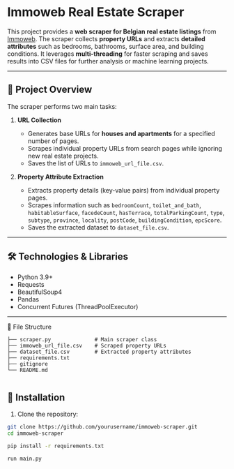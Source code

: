# Immoweb Real Estate Scraper

This project provides a **web scraper for Belgian real estate listings** from [Immoweb](https://www.immoweb.be/). The scraper collects **property URLs** and extracts **detailed attributes** such as bedrooms, bathrooms, surface area, and building conditions. It leverages **multi-threading** for faster scraping and saves results into CSV files for further analysis or machine learning projects.

---

## 🚀 Project Overview

The scraper performs two main tasks:

1. **URL Collection**  
   - Generates base URLs for **houses and apartments** for a specified number of pages.  
   - Scrapes individual property URLs from search pages while ignoring new real estate projects.  
   - Saves the list of URLs to `immoweb_url_file.csv`.

2. **Property Attribute Extraction**  
   - Extracts property details (key-value pairs) from individual property pages.  
   - Scrapes information such as `bedroomCount`, `toilet_and_bath`, `habitableSurface`, `facedeCount`, `hasTerrace`, `totalParkingCount`, `type`, `subtype`, `province`, `locality`, `postCode`, `buildingCondition`, `epcScore`.  
   - Saves the extracted dataset to `dataset_file.csv`.  

---

## 🛠 Technologies & Libraries

- Python 3.9+
- Requests
- BeautifulSoup4
- Pandas
- Concurrent Futures (ThreadPoolExecutor)

---
📂 File Structure
```
├── scraper.py              # Main scraper class
├── immoweb_url_file.csv    # Scraped property URLs
├── dataset_file.csv        # Extracted property attributes
├── requirements.txt
├── gitignore
└── README.md


```

## 🔧 Installation

1. Clone the repository:

```bash
git clone https://github.com/yourusername/immoweb-scraper.git
cd immoweb-scraper

pip install -r requirements.txt

run main.py
